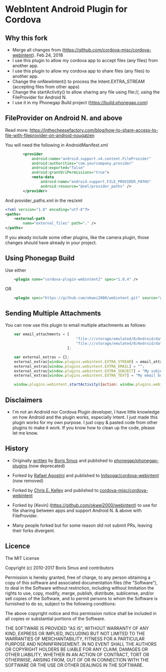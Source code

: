 # WebIntent Android Plugin for Cordova

## Why this fork
- Merge all changes from (https://github.com/cordova-misc/cordova-webintent). Feb.24, 2018
- I use this plugin to allow my cordova app to accept files (any files) from another app.
- I use this plugin to allow my cordova app to share files (any files) to another app.
- Change the onNewIntent() to process the Intent.EXTRA_STREAM (accepting files from other apps)
- Change the startActivity() to allow sharing any file using file://, using the FileProvider for Android N.
- I use it in my Phonegap Build project (https://build.phonegap.com)

## FileProvider on Android N. and above
Read more: https://inthecheesefactory.com/blog/how-to-share-access-to-file-with-fileprovider-on-android-nougat/en

You will need the following in AndroidManifest.xml
```xml
        <provider
            android:name="android.support.v4.content.FileProvider"
            android:authorities="com.yourcompany.provider"
            android:exported="false"
            android:grantUriPermissions="true">
            <meta-data
                android:name="android.support.FILE_PROVIDER_PATHS"
                android:resource="@xml/provider_paths" />
        </provider>
```
And provider_paths.xml in the res/xml

```xml
<?xml version="1.0" encoding="utf-8"?>
<paths>
    <external-path
        name="external_files" path="." />
</paths>
```
If you aleady include some other plugins, like the camera plugin, those changes should have already in your project.

## Using Phonegap Build
Use either
```xml
    <plugin name="cordova-plugin-webintent2" spec="1.0.4" />
```
OR 
```xml
    <plugin spec="https://github.com/okwei2000/webintent.git" source="git" />
```

## Sending Multiple Attachments

You can now use this plugin to email multiple attachments as follows:

```js
	var email_attachments = [
								"file:///storage/emulated/0/Android/data/com.your_company.your_app/files/file1.pdf",
								"file:///storage/emulated/0/Android/data/com.your_company.your_app/files/file2.csv"
							];

	var external_extras = {};
	external_extras[window.plugins.webintent.EXTRA_STREAM] = email_attachments.join();
	external_extras[window.plugins.webintent.EXTRA_EMAIL] = "";
	external_extras[window.plugins.webintent.EXTRA_SUBJECT] = "My subject text";
	external_extras[window.plugins.webintent.EXTRA_TEXT] = "My email body text";

	window.plugins.webintent.startActivity({action: window.plugins.webintent.ACTION_SEND_MULTIPLE, extras: external_extras, type: "text/plain"}, function() {console.log("Success!");}, function() {console.log("Failure!");});
```

## Disclaimers
- I'm not an Android nor Cordova Plugin developer, I have little knowledge on how Android and the plugin works, especially Intent. I just made this plugin works for my own purpose. I just copy & pasted code from other plugins to make it work. If you know how to clean up the code, please let me know.

## History

- Originally [written](http://smus.com/android-phonegap-plugins/)
  by [Boris Smus](https://github.com/borismus)
  and published to
  [phonegap/phonegap-plugins](https://github.com/phonegap/phonegap-plugins/tree/DEPRECATED/Android/WebIntent)
  (now deprecated)

- Forked by [Rafael Agostini](https://github.com/Initsogar)
  and published to
  [Initsogar/cordova-webintent](https://github.com/Initsogar/cordova-webintent)
  (now removed)

- Forked by [Chris E. Kelley](https://github.com/chrisekelley)
  and published to
  [cordova-misc/cordova-webintent](https://github.com/cordova-misc/cordova-webintent)
  
- Forked by [Kevin] (https://github.com/okwei2000/webintent)
  to use for file sharing between apps and support Android N. & above with FileProvider.

- Many people forked but for some reason did not submit PRs,
  leaving their forks divergent.
  
## Licence ##

The MIT License

Copyright (c) 2010-2017 Boris Smus and contributors

Permission is hereby granted, free of charge, to any person obtaining a copy
of this software and associated documentation files (the "Software"), to deal
in the Software without restriction, including without limitation the rights
to use, copy, modify, merge, publish, distribute, sublicense, and/or sell
copies of the Software, and to permit persons to whom the Software is
furnished to do so, subject to the following conditions:

The above copyright notice and this permission notice shall be included in
all copies or substantial portions of the Software.

THE SOFTWARE IS PROVIDED "AS IS", WITHOUT WARRANTY OF ANY KIND, EXPRESS OR
IMPLIED, INCLUDING BUT NOT LIMITED TO THE WARRANTIES OF MERCHANTABILITY,
FITNESS FOR A PARTICULAR PURPOSE AND NONINFRINGEMENT. IN NO EVENT SHALL THE
AUTHORS OR COPYRIGHT HOLDERS BE LIABLE FOR ANY CLAIM, DAMAGES OR OTHER
LIABILITY, WHETHER IN AN ACTION OF CONTRACT, TORT OR OTHERWISE, ARISING FROM,
OUT OF OR IN CONNECTION WITH THE SOFTWARE OR THE USE OR OTHER DEALINGS IN
THE SOFTWARE.
